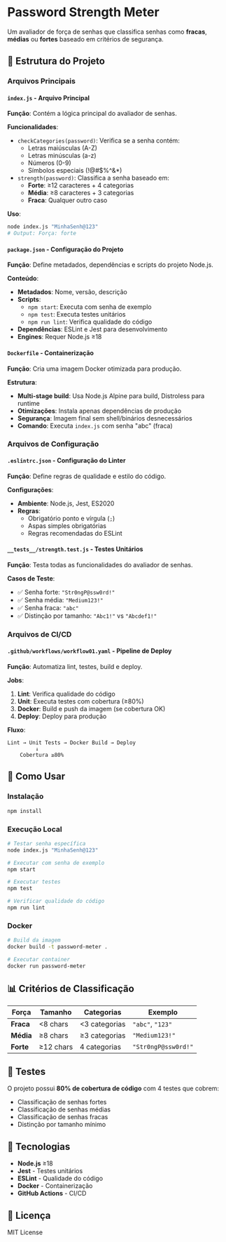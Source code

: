 # Password Strength Meter

Um avaliador de força de senhas que classifica senhas como **fracas**, **médias** ou **fortes** baseado em critérios de segurança.

## 📁 Estrutura do Projeto

### Arquivos Principais

#### `index.js` - Arquivo Principal
**Função**: Contém a lógica principal do avaliador de senhas.

**Funcionalidades**:
- `checkCategories(password)`: Verifica se a senha contém:
  - Letras maiúsculas (A-Z)
  - Letras minúsculas (a-z) 
  - Números (0-9)
  - Símbolos especiais (!@#$%^&*)
- `strength(password)`: Classifica a senha baseado em:
  - **Forte**: ≥12 caracteres + 4 categorias
  - **Média**: ≥8 caracteres + 3 categorias
  - **Fraca**: Qualquer outro caso

**Uso**:
```bash
node index.js "MinhaSenh@123"
# Output: Força: forte
```

#### `package.json` - Configuração do Projeto
**Função**: Define metadados, dependências e scripts do projeto Node.js.

**Conteúdo**:
- **Metadados**: Nome, versão, descrição
- **Scripts**:
  - `npm start`: Executa com senha de exemplo
  - `npm test`: Executa testes unitários
  - `npm run lint`: Verifica qualidade do código
- **Dependências**: ESLint e Jest para desenvolvimento
- **Engines**: Requer Node.js ≥18

#### `Dockerfile` - Containerização
**Função**: Cria uma imagem Docker otimizada para produção.

**Estrutura**:
- **Multi-stage build**: Usa Node.js Alpine para build, Distroless para runtime
- **Otimizações**: Instala apenas dependências de produção
- **Segurança**: Imagem final sem shell/binários desnecessários
- **Comando**: Executa `index.js` com senha "abc" (fraca)

### Arquivos de Configuração

#### `.eslintrc.json` - Configuração do Linter
**Função**: Define regras de qualidade e estilo do código.

**Configurações**:
- **Ambiente**: Node.js, Jest, ES2020
- **Regras**:
  - Obrigatório ponto e vírgula (`;`)
  - Aspas simples obrigatórias
  - Regras recomendadas do ESLint

#### `__tests__/strength.test.js` - Testes Unitários
**Função**: Testa todas as funcionalidades do avaliador de senhas.

**Casos de Teste**:
- ✅ Senha forte: `"Str0ngP@ssw0rd!"`
- ✅ Senha média: `"Medium123!"`
- ✅ Senha fraca: `"abc"`
- ✅ Distinção por tamanho: `"Abc1!"` vs `"Abcdef1!"`

### Arquivos de CI/CD

#### `.github/workflows/workflow01.yaml` - Pipeline de Deploy
**Função**: Automatiza lint, testes, build e deploy.

**Jobs**:
1. **Lint**: Verifica qualidade do código
2. **Unit**: Executa testes com cobertura (≥80%)
3. **Docker**: Build e push da imagem (se cobertura OK)
4. **Deploy**: Deploy para produção

**Fluxo**:
```
Lint → Unit Tests → Docker Build → Deploy
         ↓
    Cobertura ≥80%
```

## 🚀 Como Usar

### Instalação
```bash
npm install
```

### Execução Local
```bash
# Testar senha específica
node index.js "MinhaSenh@123"

# Executar com senha de exemplo
npm start

# Executar testes
npm test

# Verificar qualidade do código
npm run lint
```

### Docker
```bash
# Build da imagem
docker build -t password-meter .

# Executar container
docker run password-meter
```

## 📊 Critérios de Classificação

| Força | Tamanho | Categorias | Exemplo |
|-------|---------|------------|---------|
| **Fraca** | <8 chars | <3 categorias | `"abc"`, `"123"` |
| **Média** | ≥8 chars | ≥3 categorias | `"Medium123!"` |
| **Forte** | ≥12 chars | 4 categorias | `"Str0ngP@ssw0rd!"` |

## 🧪 Testes

O projeto possui **80% de cobertura de código** com 4 testes que cobrem:
- Classificação de senhas fortes
- Classificação de senhas médias  
- Classificação de senhas fracas
- Distinção por tamanho mínimo

## 🔧 Tecnologias

- **Node.js** ≥18
- **Jest** - Testes unitários
- **ESLint** - Qualidade do código
- **Docker** - Containerização
- **GitHub Actions** - CI/CD

## 📝 Licença

MIT License